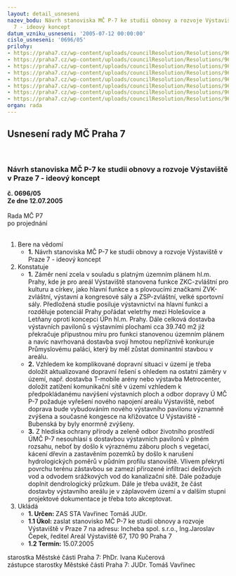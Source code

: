 ```yaml
---
layout: detail_usneseni
nazev_bodu: Návrh stanoviska MČ P-7 ke studii obnovy a rozvoje Výstaviště v Praze
  7 - ideový koncept
datum_vzniku_usneseni: '2005-07-12 00:00:00'
cislo_usneseni: '0696/05'
prilohy:
- https://praha7.cz/wp-content/uploads/councilResolution/Resolutions/9680/37-vys_1.jpg
- https://praha7.cz/wp-content/uploads/councilResolution/Resolutions/9680/37-vys_2.jpg
- https://praha7.cz/wp-content/uploads/councilResolution/Resolutions/9680/37-vys_3.jpg
- https://praha7.cz/wp-content/uploads/councilResolution/Resolutions/9680/37-vys_41.jpg
- https://praha7.cz/wp-content/uploads/councilResolution/Resolutions/9680/37-vys_42.jpg
- https://praha7.cz/wp-content/uploads/councilResolution/Resolutions/9680/37-vyst_43.jpg
- https://praha7.cz/wp-content/uploads/councilResolution/Resolutions/9680/37-vyst_44.jpg
- https://praha7.cz/wp-content/uploads/councilResolution/Resolutions/9680/37-22-06-05.doc
organ: rada
---
```

<div id="ucUsn_pList" class="usn">
	<span><h2>Usnesení rady MČ Praha 7 </h2>
<br></span><div class="standBody">
<span><h3>Návrh stanoviska MČ P-7 ke studii obnovy a rozvoje Výstaviště v Praze 7 - ideový koncept</h3></span><div class="center">
		<strong>č. 0696/05</strong><br>
	</div>
<div class="center">
		<strong>Ze dne 12.07.2005</strong><br><br>
	</div>Rada MČ P7<br> po projednání<br><br><ol>
<li>Bere na vědomí<ul><li>
<strong>1.</strong> Návrh stanoviska MČ P-7 ke studii obnovy a rozvoje Výstaviště v Praze 7 - ideový koncept</li></ul>
</li>
<li>Konstatuje<ul>
<li>
<strong>1.</strong> Záměr není zcela v souladu s platným územním plánem hl.m. Prahy, kde je pro areál Výstaviště stanovena funkce ZKC-zvláštní pro kulturu a církev, jako hlavní funkce a s plovoucími značkami ZVK-zvláštní, výstavní a kongresové sály a ZSP-zvláštní, velké sportovní sály. Předložená studie posiluje výstavnictví na hlavní funkci a rozděluje potenciál Prahy pořádat veletrhy mezi Holešovice a Letňany oproti koncepci ÚPn hl.m. Prahy. Dále celková dostavba výstavních pavilonů s výstavními plochami cca 39.740 m2 již překračuje přípustnou míru pro funkci stanovenou územním plánem a navíc navrhovaná dostavba svojí hmotou nepříznivě konkuruje Průmyslovému paláci, který by měl zůstat dominantní stavbou v areálu.</li>
<li>
<strong>2.</strong> Vzhledem ke komplikované dopravní situaci v území je třeba doložit aktualizované dopravní řešení s ohledem na ostatní záměry v území, např. dostavba T-mobile arény nebo výstavba Metrocenter, doložit zatížení komunikační sítě v území vzhledem k předpokládanému navýšení výstavních ploch a odbor dopravy Ú MČ P-7 požaduje vyřešení nového napojení areálu Výstaviště, neboť doprava bude vybudováním nového výstavního pavilonu významně zvýšena a současné kongesce na křižovatce U Výstaviště - Bubenská by byly enormně zvýšeny.</li>
<li>
<strong>3.</strong> Z hlediska ochrany přírody a zeleně odbor životního prostředí ÚMČ P-7 nesouhlasí s dostavbou výstavních pavilonů v plném rozsahu, neboť by došlo k výraznému záboru ploch s vegetací, kácení dřevin a zastavěním pozemků by došlo k narušení hydrologických poměrů v půdním profilu stanoviště. Vlivem překrytí povrchu terénu zástavbou se zamezí přirozené infiltraci dešťových vod a odvodem srážkových vod do kanalizační sítě. Dále požaduje doplnit dendrologický průzkum. Dále je třeba uvážit, že část dostavby výstavního areálu je v záplavovém území a v dalším stupni projektové dokumentace je třeba toto akceptovat.</li>
</ul>
</li>
<li>Ukládá<ul>
<li>
<strong>1. Určen: </strong>ZAS STA Vavřinec Tomáš JUDr.</li>
<li>
<strong>1.1 Úkol: </strong>zaslat stanovisko MČ P-7 ke studii obnovy a rozvoje Výstaviště v Praze 7 na adresu: Incheba spol. s.r.o., Ing.Jaroslav Čepek, ředitel Areál Výstaviště 67, 170 90 Praha 7</li>
<li>
<strong>1.2 Termín: </strong>15.07.2005</li>
</ul>
</li>
</ol>starostka Městské části Praha 7: PhDr. Ivana Kučerová<br>zástupce starostky Městské části Praha 7: JUDr. Tomáš Vavřinec 
</div>
</div>
